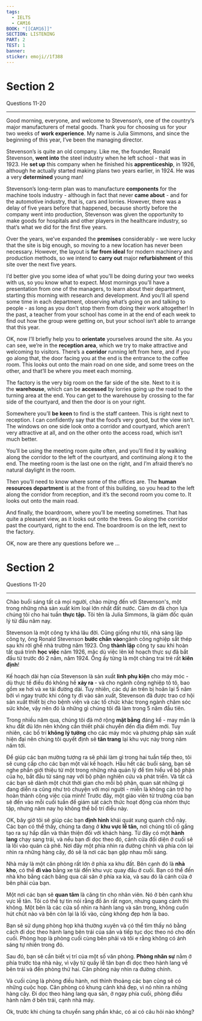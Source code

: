 ```yaml
---
tags:
  - IELTS
  - CAM16
BOOK: "[[CAM16]]"
SECTION: LISTENING
PART: 2
TEST: 1
banner: 
sticker: emoji//1f388
---
```


# **Section 2**

Questions 11-20

---

Good morning, everyone, and welcome to Stevenson’s, one of the country’s major manufacturers of metal goods. Thank you for choosing us for your two weeks of **work experience**. My name is Julia Simmons, and since the beginning of this year, I’ve been the managing director.

Stevenson’s is quite an old company. Like me, the founder, Ronald Stevenson, **went into** the steel industry when he left school - that was in 1923. He **set up** this company when he finished his **apprenticeship**, in 1926, although he actually started making plans two years earlier, in 1924. He was a very **determined** young man!

Stevenson’s long-term plan was to manufacture **components** for the machine tools industry - although in fact that never **came about** - and for the automotive industry, that is, cars and lorries. However, there was a delay of five years before that happened, because shortly before the company went into production, Stevenson was given the opportunity to make goods for hospitals and other players in the healthcare industry, so that’s what we did for the first five years.

Over the years, we’ve expanded the **premises** considerably - we were lucky that the site is big enough, so moving to a new location has never been necessary. However, the layout is **far from ideal** for modern machinery and production methods, so we intend to **carry out** major **refurbishment** of this site over the next five years.

I’d better give you some idea of what you’ll be doing during your two weeks with us, so you know what to expect. Most mornings you’ll have a presentation from one of the managers, to learn about their department, starting this morning with research and development. And you’ll all spend some time in each department, observing what’s going on and talking to people - as long as you don’t stop them from doing their work altogether! In the past, a teacher from your school has come in at the end of each week to find out how the group were getting on, but your school isn’t able to arrange that this year.

OK, now I’ll briefly help you to **orientate** yourselves around the site. As you can see, we’re in the **reception area**, which we try to make attractive and welcoming to visitors. There’s a **corridor** running left from here, and if you go along that, the door facing you at the end is the entrance to the coffee room. This looks out onto the main road on one side, and some trees on the other, and that’ll be where you meet each morning.

The factory is the very big room on the far side of the site. Next to it is the **warehouse**, which can be **accessed** by lorries going up the road to the turning area at the end. You can get to the warehouse by crossing to the far side of the courtyard, and then the door is on your right.

Somewhere you’ll **be keen** to find is the staff canteen. This is right next to reception. I can confidently say that the food’s very good, but the view isn’t. The windows on one side look onto a corridor and courtyard, which aren’t very attractive at all, and on the other onto the access road, which isn’t much better.

You’ll be using the meeting room quite often, and you’ll find it by walking along the corridor to the left of the courtyard, and continuing along it to the end. The meeting room is the last one on the right, and I’m afraid there’s no natural daylight in the room.

Then you’ll need to know where some of the offices are. The **human resources department** is at the front of this building, so you head to the left along the corridor from reception, and it’s the second room you come to. It looks out onto the main road.

And finally, the boardroom, where you’ll be meeting sometimes. That has quite a pleasant view, as it looks out onto the trees. Go along the corridor past the courtyard, right to the end. The boardroom is on the left, next to the factory.

OK, now are there any questions before we ...

# **Section 2**

Questions 11-20

---

Chào buổi sáng tất cả mọi người, chào mừng đến với Stevenson's, một trong những nhà sản xuất kim loại lớn nhất đất nước. Cảm ơn đã chọn lựa chúng tôi cho hai tuần **thực tập.** Tôi tên là Julia Simmons, là giám đốc quản lý từ đầu năm nay.

Stevenson là một công ty khá lâu đời. Cũng giống như tôi, nhà sáng lập công ty, ông Ronald Stevenson **bước chân vào**ngành công nghiệp sắt thép sau khi rời ghế nhà trường năm 1923. Ông **thành lập** công ty sau khi hoàn tất quá trình **học việc** năm 1926, mặc dù việc lên kế hoạch thực sự đã bắt đầu từ trước đó 2 năm, năm 1924. Ông ấy từng là một chàng trai trẻ rất **kiên định**!

Kế hoạch dài hạn của Stevenson là sản xuất **linh phụ kiện** cho máy móc - dù thực tế điều đó không hề **xảy ra** - và cho ngành công nghiệp tô tô, bao gồm xe hơi và xe tải đường dài. Tuy nhiên, các dự án trên bị hoãn lại 5 năm bởi vì ngay trước khi công ty đi vào sản xuất, Stevenson đã được trao cơ hội sản xuất thiết bị cho bệnh viện và các tổ chức khác trong ngành chăm sóc sức khỏe, vậy nên đó là những gì chúng tôi đã làm trong 5 năm đầu tiên.

Trong nhiều năm qua, chúng tôi đã mở rộng **mặt bằng** đáng kể - may mắn là khu đất đủ lớn nên không cần thiết phải chuyển đến địa điểm mới. Tuy nhiên, các bố trí **không lý tưởng** cho các máy móc và phương pháp sản xuất hiện đại nên chúng tôi quyết định sẽ **tân trang** lại khu vực này trong năm năm tới.

Để giúp các bạn mường tượng ra sẽ phải làm gì trong hai tuần tiếp theo, tôi sẽ cung cấp cho các bạn một vài kế hoạch. Hầu hết các buổi sáng, bạn sẽ nghe phần giới thiệu từ một trong những nhà quản lý để tìm hiểu về bộ phận của họ, bắt đầu từ sáng nay với bộ phận nghiên cứu và phát triển. Và tất cả các bạn sẽ dành một chút thời gian cho mỗi bộ phận, quan sát những gì đang diễn ra cũng như trò chuyện với mọi người - miễn là không cản trở họ hoàn thành công việc của mình! Trước đây, một giáo viên từ trường của bạn sẽ đến vào mỗi cuối tuần để giám sát cách thức hoạt động của nhóm thực tập, nhưng năm nay họ không thể bố trí điều này.

OK, bây giờ tôi sẽ giúp các bạn **định hình** khái quát xung quanh chỗ này. Các bạn có thể thấy, chúng ta đang ở **khu vực lễ tân,** nơi chúng tôi cố gắng tạo ra sự hấp dẫn và thân thiện đối với khách hàng. Từ đây có một **hành lang** chạy sang trái, và nếu bạn đi dọc theo đó, cánh cửa đối diện ở cuối sẽ là lối vào quán cà phê. Nơi đây một phía nhìn ra đường chính và phía còn lại nhìn ra những hàng cây, đó sẽ là nơi các bạn gặp nhau mỗi sáng.

Nhà máy là một căn phòng rất lớn ở phía xa khu đất. Bên cạnh đó là **nhà kho**, có thể **đi vào** bằng xe tải đến khu vực quay đầu ở cuối. Bạn có thể đến nhà kho bằng cách băng qua cái sân ở phía xa kia, và sau đó là cánh cửa ở bên phải của bạn.

Một nơi các bạn sẽ **quan tâm** là căng tin cho nhân viên. Nó ở bên cạnh khu vực lễ tân. Tôi có thể tự tin nói rằng đồ ăn rất ngon, nhưng quang cảnh thì không. Một bên là các cửa sổ nhìn ra hành lang và sân trong, không cuốn hút chút nào và bên còn lại là lối vào, cũng không đẹp hơn là bao.

Bạn sẽ sử dụng phòng họp khá thường xuyên và có thể tìm thấy nó bằng cách đi dọc theo hành lang bên trái của sân và tiếp tục dọc theo nó cho đến cuối. Phòng họp là phòng cuối cùng bên phải và tôi e rằng không có ánh sáng tự nhiên trong đó.

Sau đó, bạn sẽ cần biết vị trí của một số văn phòng. **Phòng nhân sự** nằm ở phía trước tòa nhà này, vì vậy từ quầy lễ tân bạn đi dọc theo hành lang về bên trái và đến phòng thứ hai. Căn phòng này nhìn ra đường chính.

Và cuối cùng là phòng điều hành, nơi thỉnh thoảng các bạn cũng sẽ có những cuộc họp. Căn phòng có khung cảnh khá đẹp, vì nó nhìn ra những hàng cây. Đi dọc theo hàng lang qua sân, ở ngay phía cuối, phòng điều hành nằm ở bên trái, cạnh nhà máy.

Ok, trước khi chúng ta chuyển sang phần khác, có ai có câu hỏi nào không?